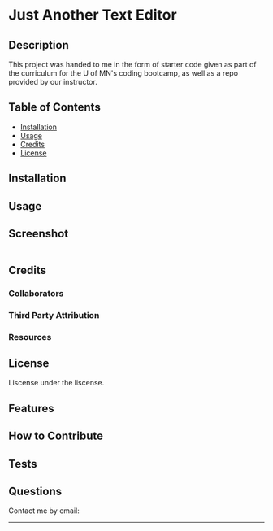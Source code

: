# Just Another Text Editor

## Description
This project was handed to me in the form of starter code given as part of the curriculum for the U of MN's coding bootcamp, as well as a repo provided by our instructor.

## Table of Contents
- [Installation](#installation)
- [Usage](#usage)
- [Credits](#credits)
- [License](#license)

## Installation


## Usage


## Screenshot
<img src='' alt='' />

## Credits

### Collaborators


### Third Party Attribution


### Resources



## License
Liscense under the  liscense.

## Features


## How to Contribute


## Tests


## Questions
Contact me by email: 

---